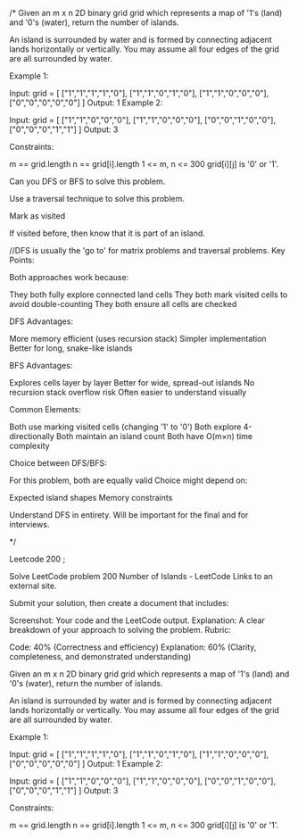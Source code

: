 /* Given an m x n 2D binary grid grid which represents a map of '1's (land) and '0's (water), return the number of islands.

An island is surrounded by water and is formed by connecting adjacent lands horizontally or vertically. You may assume all four edges of the grid are all surrounded by water.

 

Example 1:

Input: grid = [
  ["1","1","1","1","0"],
  ["1","1","0","1","0"],
  ["1","1","0","0","0"],
  ["0","0","0","0","0"]
]
Output: 1
Example 2:

Input: grid = [
  ["1","1","0","0","0"],
  ["1","1","0","0","0"],
  ["0","0","1","0","0"],
  ["0","0","0","1","1"]
]
Output: 3
 

Constraints:

m == grid.length
n == grid[i].length
1 <= m, n <= 300
grid[i][j] is '0' or '1'.

Can you DFS or BFS to solve this problem.

Use a traversal technique to solve this problem.

Mark as visited

If visited before, then know that it is part of an island.

//DFS is usually the 'go to' for matrix problems and traversal problems.
Key Points:

Both approaches work because:

They both fully explore connected land cells
They both mark visited cells to avoid double-counting
They both ensure all cells are checked


DFS Advantages:

More memory efficient (uses recursion stack)
Simpler implementation
Better for long, snake-like islands


BFS Advantages:

Explores cells layer by layer
Better for wide, spread-out islands
No recursion stack overflow risk
Often easier to understand visually


Common Elements:

Both use marking visited cells (changing '1' to '0')
Both explore 4-directionally
Both maintain an island count
Both have O(m×n) time complexity


Choice between DFS/BFS:

For this problem, both are equally valid
Choice might depend on:

Expected island shapes
Memory constraints


Understand DFS in entirety. Will be important for the final and for interviews. 


 */


Leetcode 200 ; 

Solve LeetCode problem 200 Number of Islands - LeetCode Links to an external site.

Submit your solution, then create a document that includes:

Screenshot: Your code and the LeetCode output.
Explanation: A clear breakdown of your approach to solving the problem.
Rubric:

Code: 40% (Correctness and efficiency)
Explanation: 60% (Clarity, completeness, and demonstrated understanding)

Given an m x n 2D binary grid grid which represents a map of '1's (land) and '0's (water), return the number of islands.

An island is surrounded by water and is formed by connecting adjacent lands horizontally or vertically. You may assume all four edges of the grid are all surrounded by water.

 

Example 1:

Input: grid = [
  ["1","1","1","1","0"],
  ["1","1","0","1","0"],
  ["1","1","0","0","0"],
  ["0","0","0","0","0"]
]
Output: 1
Example 2:

Input: grid = [
  ["1","1","0","0","0"],
  ["1","1","0","0","0"],
  ["0","0","1","0","0"],
  ["0","0","0","1","1"]
]
Output: 3
 

Constraints:

m == grid.length
n == grid[i].length
1 <= m, n <= 300
grid[i][j] is '0' or '1'.

